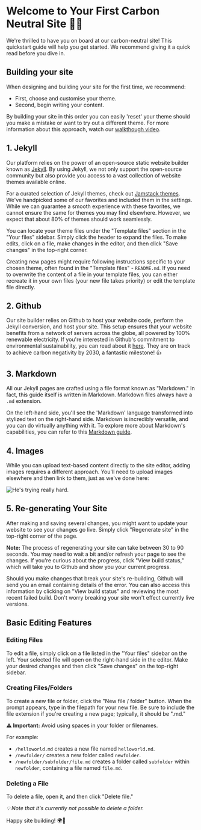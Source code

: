 
# Welcome to Your First Carbon Neutral Site 🎉🌲
   
We're thrilled to have you on board at our carbon-neutral site! This quickstart guide will help you get started. We recommend giving it a quick read before you dive in.

## Building your site
When designing and building your site for the first time, we recommend:
* First, choose and customise your theme.
* Second, begin writing your content.

By building your site in this order you can easily 'reset' your theme should you make a mistake or want to try out a different theme. For more information about this approach, watch our [walkthough video](https://drive.google.com/file/d/1FQm5tXRz76fiN-MSoeRCktAi3od70H0J/view?usp=sharing).

## 1. Jekyll

Our platform relies on the power of an open-source static website builder known as [Jekyll](https://jekyllrb.com/). By using Jekyll, we not only support the open-source community but also provide you access to a vast collection of website themes available online.

For a curated selection of Jekyll themes, check out [Jamstack themes](https://jamstackthemes.dev/ssg/jekyll/). We've handpicked some of our favorites and included them in the settings. While we can guarantee a smooth experience with these favorites, we cannot ensure the same for themes you may find elsewhere. However, we expect that about 80% of themes should work seamlessly.

You can locate your theme files under the "Template files" section in the "Your files" sidebar. Simply click the header to expand the files. To make edits, click on a file, make changes in the editor, and then click "Save changes" in the top-right corner.

Creating new pages might require following instructions specific to your chosen theme, often found in the "Template files" - `README.md`. If you need to overwrite the content of a file in your template files, you can either recreate it in your own files (your new file takes priority) or edit the template file directly.

  
## 2. Github

Our site builder relies on Github to host your website code, perform the Jekyll conversion, and host your site. This setup ensures that your website benefits from a network of servers across the globe, all powered by 100% renewable electricity. If you're interested in Github's commitment to environmental sustainability, you can read about it [here](https://github.blog/2021-04-22-environmental-sustainability-github/#:~:text=Carbon%20neutral%20since%202019%3A%20GitHub,clean%20renewable%20energy%20by%202025.). They are on track to achieve carbon negativity by 2030, a fantastic milestone! 👍
  

## 3. Markdown

All our Jekyll pages are crafted using a file format known as "Markdown." In fact, this guide itself is written in Markdown. Markdown files always have a `.md` extension.

On the left-hand side, you'll see the 'Markdown' language transformed into stylized text on the right-hand side. Markdown is incredibly versatile, and you can do virtually anything with it. To explore more about Markdown's capabilities, you can refer to this [Markdown guide](https://www.markdownguide.org/basic-syntax/).


## 4. Images

While you can upload text-based content directly to the site editor, adding images requires a different approach. You'll need to upload images elsewhere and then link to them, just as we've done here:

![He's trying really hard.](https://fastfamiliar.b-cdn.net/sitebuilder/dog.jpg)


## 5. Re-generating Your Site

After making and saving several changes, you might want to update your website to see your changes go live. Simply click "Regenerate site" in the top-right corner of the page.

__Note:__ The process of regenerating your site can take between 30 to 90 seconds. You may need to wait a bit and/or refresh your page to see the changes. If you're curious about the progress, click "View build status," which will take you to Github and show you your current progress.

Should you make changes that break your site's re-building, Github will send you an email containing details of the error. You can also access this information by clicking on "View build status" and reviewing the most recent failed build. Don't worry breaking your site won't effect currently live versions.


## Basic Editing Features

### Editing Files

To edit a file, simply click on a file listed in the "Your files" sidebar on the left. Your selected file will open on the right-hand side in the editor. Make your desired changes and then click "Save changes" on the top-right sidebar.

  

### Creating Files/Folders

To create a new file or folder, click the "New file / folder" button. When the prompt appears, type in the filepath for your new file. Be sure to include the file extension if you're creating a new page; typically, it should be ".md."

__⚠️ Important:__ Avoid using spaces in your folder or filenames.


For example:

-  `/helloworld.md` creates a new file named `helloworld.md`.
-  `/newfolder/` creates a new folder called `newfolder`.
-  `/newfolder/subfolder/file.md` creates a folder called `subfolder` within `newfolder`, containing a file named `file.md`.


### Deleting a File

To delete a file, open it, and then click "Delete file."

_💡 Note that it's currently not possible to delete a folder._

  

Happy site building! 🌍🌱